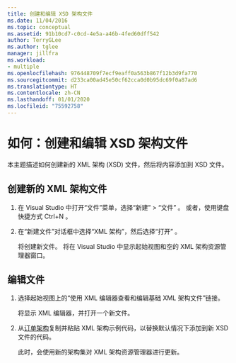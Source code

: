 ```yaml
---
title: 创建和编辑 XSD 架构文件
ms.date: 11/04/2016
ms.topic: conceptual
ms.assetid: 91b10cd7-c0cd-4e5a-a46b-4fed60dff542
author: TerryGLee
ms.author: tglee
manager: jillfra
ms.workload:
- multiple
ms.openlocfilehash: 976448709f7ecf9eaff0a563b867f12b3d9fa770
ms.sourcegitcommit: d233ca00ad45e50cf62cca0d0b95dc69f0a87ad6
ms.translationtype: HT
ms.contentlocale: zh-CN
ms.lasthandoff: 01/01/2020
ms.locfileid: "75592758"
---
```

# <a name="how-to-create-and-edit-an-xsd-schema-file"></a>如何：创建和编辑 XSD 架构文件

本主题描述如何创建新的 XML 架构 (XSD) 文件，然后将内容添加到 XSD 文件。

## <a name="to-create-a-new-xml-schema-file"></a>创建新的 XML 架构文件

1. 在 Visual Studio 中打开“文件”菜单，选择“新建” > “文件”  。 或者，使用键盘快捷方式 Ctrl+N 。

2. 在“新建文件”对话框中选择“XML 架构”，然后选择“打开”  。

   将创建新文件。 将在 Visual Studio 中显示起始视图和空的 XML 架构资源管理器窗口。

## <a name="to-edit-a-file"></a>编辑文件

1. 选择起始视图上的“使用 XML 编辑器查看和编辑基础 XML 架构文件”链接。

   将显示 XML 编辑器，并打开一个新文件。

2. 从[订单架构](../xml-tools/sample-xsd-file-simple-schema.md)复制并粘贴 XML 架构示例代码，以替换默认情况下添加到新 XSD 文件的代码。

   此时，会使用新的架构集对 XML 架构资源管理器进行更新。
